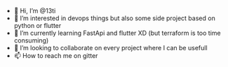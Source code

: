 - 👋 Hi, I’m @13ti
- 👀 I’m interested in devops things but also some side project based on python or flutter
- 🌱 I’m currently learning FastApi and flutter XD (but terraform is too time consuming) 
- 💞️ I’m looking to collaborate on every project where I can be usefull 
- 📫 How to reach me on gitter

<!---
13ti/13ti is a ✨ special ✨ repository because its `README.md` (this file) appears on your GitHub profile.
You can click the Preview link to take a look at your changes.
--->
